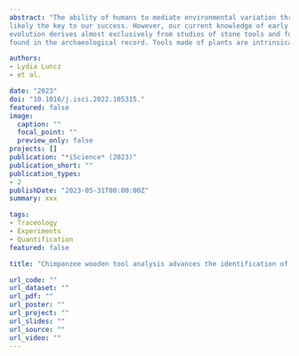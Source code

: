 ```yaml
---
abstract: "The ability of humans to mediate environmental variation through tool use is
likely the key to our success. However, our current knowledge of early cultural
evolution derives almost exclusively from studies of stone tools and fossil bones
found in the archaeological record. Tools made of plants are intrinsically perishable, and as such are almost entirely absent in the early record of human material culture. Modern human societies as well as nonhuman primate species use plant materials for tools far more often than stone, suggesting that current archaeological data are missing a substantial component of ancient technology. Here, we develop methods that quantify internal and external damage pattern in percussive wooden tools of living primates. Our work shows that the inflicted damage is irreversible, potentially persisting throughout fossilization processes. This research presents opportunities to investigate organic artifacts, a significant and highly neglected aspect of technological evolution within the Primate order."

authors:
- Lydia Luncz
- et al.

date: "2023"
doi: "10.1016/j.isci.2022.105315."
featured: false
image:
  caption: ""
  focal_point: ""
  preview_only: false
projects: []
publication: "*iScience* (2023)"
publication_short: ""
publication_types:
- 2
publishDate: "2023-05-31T00:00:00Z"
summary: xxx

tags:
- Traceology
- Experiments
- Quantification
featured: false

title: "Chimpanzee wooden tool analysis advances the identification of percussive technology"

url_code: ""
url_dataset: ""
url_pdf: ""
url_poster: ""
url_project: ""
url_slides: ""
url_source: ""
url_video: ""
---
```

